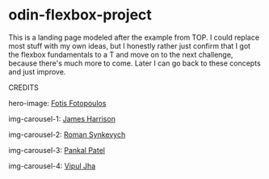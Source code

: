 # odin-flexbox-project

This is a landing page modeled after the example from TOP. I could replace most stuff with my own ideas, but I honestly rather just confirm that I got the flexbox fundamentals to a T and move on to the next challenge, because there's much more to come. Later I can go back to these concepts and just improve.

CREDITS

hero-image: <a href='https://unsplash.com/photos/black-remote-control-on-red-table-6sAl6aQ4OWI?utm_content=creditShareLink&utm_medium=referral&utm_source=unsplash'>Fotis Fotopoulos</a>

img-carousel-1: <a href='https://unsplash.com/photos/black-laptop-computer-turned-on-on-table-vpOeXr5wmR4?utm_content=creditShareLink&utm_medium=referral&utm_source=unsplash'>James Harrison</a>

img-carousel-2: <a href='https://unsplash.com/photos/black-android-smartphone-vXInUOv1n84?utm_content=creditShareLink&utm_medium=referral&utm_source=unsplash'>Roman Synkevych</a>

img-carousel-3: <a href='https://unsplash.com/photos/display-monitor-turning-on-Fi-GJaLRGKc?utm_content=creditShareLink&utm_medium=referral&utm_source=unsplash'>Pankal Patel</a>

img-carousel-4: <a href="https://unsplash.com/photos/black-and-blue-lighted-computer-keyboard-a4X1cdC1QAc?utm_content=creditShareLink&utm_medium=referral&utm_source=unsplash">Vipul Jha</a>
